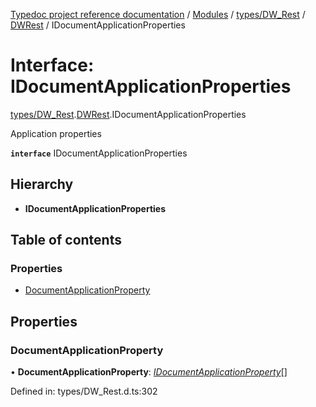 [Typedoc project reference documentation](../README.md) / [Modules](../modules.md) / [types/DW_Rest](../modules/types_dw_rest.md) / [DWRest](../modules/types_dw_rest.dwrest.md) / IDocumentApplicationProperties

# Interface: IDocumentApplicationProperties

[types/DW_Rest](../modules/types_dw_rest.md).[DWRest](../modules/types_dw_rest.dwrest.md).IDocumentApplicationProperties

Application properties

**`interface`** IDocumentApplicationProperties

## Hierarchy

* **IDocumentApplicationProperties**

## Table of contents

### Properties

- [DocumentApplicationProperty](types_dw_rest.dwrest.idocumentapplicationproperties.md#documentapplicationproperty)

## Properties

### DocumentApplicationProperty

• **DocumentApplicationProperty**: [*IDocumentApplicationProperty*](types_dw_rest.dwrest.idocumentapplicationproperty.md)[]

Defined in: types/DW_Rest.d.ts:302
